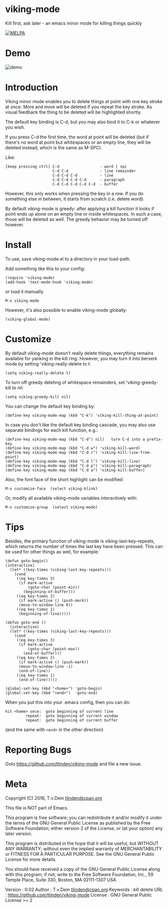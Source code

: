 # viking-mode
Kill first, ask later - an emacs minor mode for killing things quickly

[![MELPA](http://melpa.org/packages/viking-mode-badge.svg)](http://melpa.org/#/viking-mode)

# Demo

![demo](http://www.daemon.de/idisk/Misc/viking-mode-demo.gif)

# Introduction

Viking minor mode  enables you to delete things at  point with one key
stroke at once.  More  and more will be deleted if  you repeat the key
stroke. As visual feedback the thing to be deleted will be highlighted
shortly.

The default  key binding is C-d,  but you may  also bind it to  C-k or
whatever you wish.

If you  press C-d the  first time, the word  at point will  be deleted
(but if  there's no word  at point but  whitespaces or an  empty line,
they will be deleted instead, which is the same as M-SPC).

Like:

    [keep pressing ctrl] C-d                  - word | spc
                         C-d C-d              - line remainder
                         C-d C-d C-d          - line
                         C-d C-d C-d C-d      - paragraph
                         C-d C-d C-d C-d C-d  - buffer

However, this  only works when  pressing the key in  a row. If  you do
something else in between, it starts from scratch (i.e.  delete word).

By default  viking-mode is greedy:  after applying a kill  function it
looks if point  ends up alone on an empty  line or inside whitespaces.
In such a case, those will be deleted as well. The greedy behavior may
be turned off however.

# Install

To use, save viking-mode.el to a directory in your load-path.

Add something like this to your config:

    (require 'viking-mode)
    (add-hook 'text-mode-hook 'viking-mode)

or load it manually

    M-x viking-mode

However, it's also possible to enable viking-mode globally:

    (viking-global-mode)

# Customize

By  default  viking-mode  doesn't  really  delete  things,  everything
remains available for yanking in the  kill ring. However, you may turn
it into berserk mode by setting 'viking-really-delete to t:

    (setq viking-really-delete t)

To   turn  off   greedy   deleting  of   whitespace  remainders,   set
'viking-greedy-kill to nil:

    (setq viking-greedy-kill nil)

You can change the default key binding by:

    (define-key viking-mode-map (kbd "C-k") 'viking-kill-thing-at-point)

In case you  don't like the default key binding  cascade, you may also
use separate bindings for each kill function, e.g.:

    (define-key viking-mode-map (kbd "C-d") nil)   turn C-d into a prefix-key
    (define-key viking-mode-map (kbd "C-d w") 'viking-kill-word)
    (define-key viking-mode-map (kbd "C-d r") 'viking-kill-line-from-point)
    (define-key viking-mode-map (kbd "C-d l") 'viking-kill-line)
    (define-key viking-mode-map (kbd "C-d p") 'viking-kill-paragraph)
    (define-key viking-mode-map (kbd "C-d a") 'viking-kill-buffer)

Also, the font face of the short highlight can be modified:

    M-x customize-face  (select viking-blink)

Or, modify all available viking-mode variables interactively with:

    M-x customize-group  (select viking-mode)

# Tips

Besides, the primary function of viking-mode is viking-last-key-repeats,
which returns the number of times the last key have been pressed.
This can be used for other things as well, for example:

    (defun goto-begin()
    (interactive)
      (let* ((key-times (viking-last-key-repeats)))
        (cond
         ((eq key-times 3)
          (if mark-active
              (goto-char (point-min))
            (beginning-of-buffer))) 
         ((eq key-times 2)
          (if mark-active () (push-mark))
          (move-to-window-line 0)) 
         ((eq key-times 1)
          (beginning-of-line)))))
    
    (defun goto-end ()
      (interactive)
      (let* ((key-times (viking-last-key-repeats)))
        (cond
         ((eq key-times 3)
          (if mark-active
              (goto-char (point-max))
            (end-of-buffer))) 
         ((eq key-times 2)
          (if mark-active () (push-mark))
          (move-to-window-line -1)
          (end-of-line)) 
         ((eq key-times 1)
          (end-of-line)))))
    
    (global-set-key (kbd "<home>") 'goto-begin)
    (global-set-key (kbd "<end>")  'goto-end)

When you put this into your .emacs config, then you can do:

    hit <home> once:  goto beginning of current line
             repeat:  goto beginning of current window
             repeat:  goto beginning of current buffer
   
(and the same with ```<end>``` in the other direction)

# Reporting Bugs

Goto https://github.com/tlinden/viking-mode and file a new issue.

# Meta

Copyright (C) 2016, T.v.Dein <tlinden@cpan.org>

This file is NOT part of Emacs.

This program is  free software; you can redistribute  it and/or modify
it under the  terms of the GNU General Public  License as published by
the Free Software Foundation; either version  2 of the License, or (at
your option) any later version.

This program  is distributed in the  hope that it will  be useful, but
WITHOUT   ANY  WARRANTY;   without  even   the  implied   warranty  of
MERCHANTABILITY  or FITNESS  FOR A  PARTICULAR PURPOSE.   See the  GNU
General Public License for more details.

You should  have received  a copy  of the  GNU General  Public License
along  with  this  program;  if   not,  write  to  the  Free  Software
Foundation, Inc.,  59 Temple Place,  Suite 330, Boston,  MA 02111-1307
USA
       
Version  : 0.02
Author   : T.v.Dein <tlinden@cpan.org>
Keywords : kill delete
URL      : https://github.com/tlinden/viking-mode
License  : GNU General Public License >= 2
